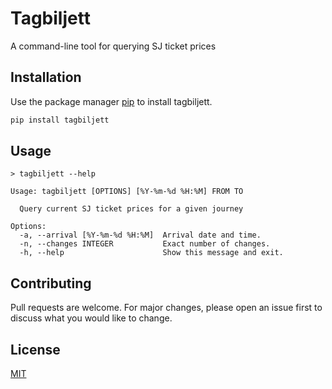 # Tagbiljett

A command-line tool for querying SJ ticket prices

## Installation

Use the package manager [pip](https://pip.pypa.io/en/stable/) to install tagbiljett.

```bash
pip install tagbiljett
```

## Usage

```
> tagbiljett --help

Usage: tagbiljett [OPTIONS] [%Y-%m-%d %H:%M] FROM TO

  Query current SJ ticket prices for a given journey

Options:
  -a, --arrival [%Y-%m-%d %H:%M]  Arrival date and time.
  -n, --changes INTEGER           Exact number of changes.
  -h, --help                      Show this message and exit.
```

## Contributing

Pull requests are welcome. For major changes, please open an issue first
to discuss what you would like to change.

## License

[MIT](https://github.com/jwindhager/tagbiljett/blob/main/LICENSE)
